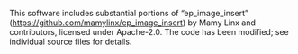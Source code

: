    This software includes substantial portions of
   “ep_image_insert” (https://github.com/mamylinx/ep_image_insert)
   by Mamy Linx and contributors, licensed under Apache-2.0.
   The code has been modified; see individual source files for details.